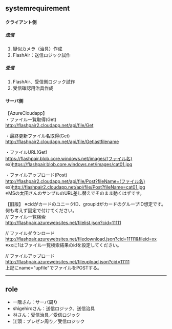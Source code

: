 ## systemrequirement
#### クライアント側
##### 送信
1. 疑似カメラ（治具）作成
2. FlashAir：送信ロジック試作

##### 受信
1. FlashAir、受信側ロジック試作
2. 受信確認用治具作成

#### サーバ側
【AzureCloudapp】  
・ファイル一覧取得(Get)    
http://flashpair2.cloudapp.net/api/file/Get  
  
・最終更新ファイル名取得(Get)  
http://flashpair2.cloudapp.net/api/file/Getlastfilename  
  
・ファイルURL(Get)  
https://flashpair.blob.core.windows.net/images/(ファイル名)  
ex)https://flashpair.blob.core.windows.net/images/cat01.jpg  
  
・ファイルアップロード(Post)  
http://flashpair2.cloudapp.net/api/file/Post?fileName=(ファイル名)  
ex)http://flashpair2.cloudapp.net/api/file/Post?fileName=cat01.jpg  
※MSの太田さんのサンプルのURL差し替えでそのまま動くはずです。  
  
【旧版】
※cidがカードのユニークID、groupidがカードのグループID想定です。何も考えず固定で付けてください。  
// ファイル一覧検索  
http://flashpair.azurewebsites.net/filelist.json?cid=11111  

// ファイルダウンロード   
http://flashpair.azurewebsites.net/filedownload.json?cid=11111&fileid=xx  
※xxに1はファイル一覧検索結果のidを設定してください。  

// ファイルアップロード  
http://flashpair.azurewebsites.net/fileupload.json?cid=11111  
上記にname="upfile"でファイルをPOSTする。  

---
## role
- 一階さん：サーバ周り
- shigehiroさん：送信ロジック、送信治具
- 林さん：受信治具／受信ロジック
- 江頭：プレゼン周り／受信ロジック


